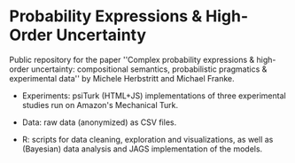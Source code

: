 # Probability Expressions & High-Order Uncertainty

Public repository for the paper ''Complex probability expressions & high-order uncertainty: compositional semantics, probabilistic pragmatics & experimental data'' by Michele Herbstritt and Michael Franke.

- Experiments: psiTurk (HTML+JS) implementations of three experimental studies run on Amazon's Mechanical Turk.

- Data: raw data (anonymized) as CSV files.

- R: scripts for data cleaning, exploration and visualizations, as well as (Bayesian) data analysis and JAGS implementation of the models.
